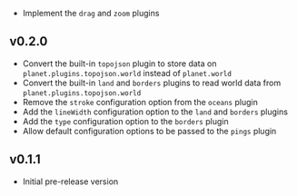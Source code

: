 * Implement the `drag` and `zoom` plugins

v0.2.0
------

* Convert the built-in `topojson` plugin to store data on `planet.plugins.topojson.world` instead of `planet.world`
* Convert the built-in `land` and `borders` plugins to read world data from `planet.plugins.topojson.world`
* Remove the `stroke` configuration option from the `oceans` plugin
* Add the `lineWidth` configuration option to the `land` and `borders` plugins
* Add the `type` configuration option to the `borders` plugin
* Allow default configuration options to be passed to the `pings` plugin

v0.1.1
------

* Initial pre-release version
